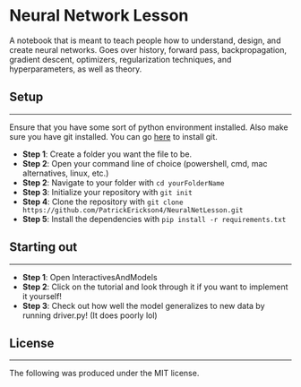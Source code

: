 # Neural Network Lesson

A notebook that is meant to teach people how to understand, design, and create neural networks. Goes over history, forward pass, backpropagation, gradient descent, optimizers, regularization techniques, and hyperparameters, as well as theory.

## Setup
---

Ensure that you have some sort of python environment installed. Also make sure you have git installed. You can go [here](https://git-scm.com/downloads/win) to install git.

  - **Step 1**: Create a folder you want the file to be.
  - **Step 2**: Open your command line of choice (powershell, cmd, mac alternatives, linux, etc.)
  - **Step 2**: Navigate to your folder with ```cd yourFolderName```
  - **Step 3**: Initialize your repository with ```git init```
  - **Step 4**: Clone the repository with ```git clone https://github.com/PatrickErickson4/NeuralNetLesson.git```
  - **Step 5**: Install the dependencies with ```pip install -r requirements.txt```

## Starting out
---
  - **Step 1**: Open InteractivesAndModels
  - **Step 2**: Click on the tutorial and look through it if you want to implement it yourself!
  - **Step 3**: Check out how well the model generalizes to new data by running driver.py! (It does poorly lol)

## License
---

The following was produced under the MIT license.